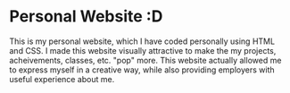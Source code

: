 # Personal Website :D
This is my personal website, which I have coded personally using HTML and CSS. I made this website visually attractive to make the my
projects, acheivements, classes, etc. "pop" more. This website actually allowed me to express myself in a creative way, while also providing employers
with useful experience about me.

